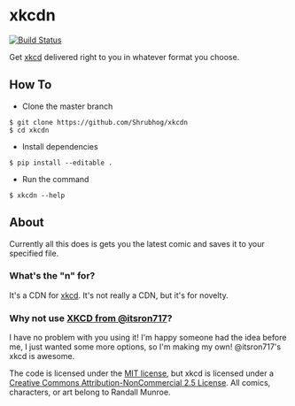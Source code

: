# xkcdn 
[![Build Status](https://travis-ci.com/Shrubhog/XKCDn.svg?branch=master)](https://travis-ci.com/Shrubhog/XKCDn)

Get [xkcd](https://xkcd.com/) delivered right to you in whatever format you choose.
## How To
* Clone the master branch
```
$ git clone https://github.com/Shrubhog/xkcdn
$ cd xkcdn
```
* Install dependencies
```
$ pip install --editable .
```
* Run the command
```
$ xkcdn --help
```
## About
Currently all this does is gets you the latest comic and saves it to your specified file.
### What's the "n" for?
It's a CDN for [xkcd](https://xkcd.com). It's not really a CDN, but it's for novelty.
### Why not use [XKCD from @itsron717](https://github.com/itsron717/XKCD)?
I have no problem with you using it! I'm happy someone had the idea before me, I just wanted some more options, so I'm making my own! @itsron717's xkcd is awesome.

The code is licensed under the [MIT license](LICENSE.md), but xkcd is licensed under a [Creative Commons Attribution-NonCommercial 2.5 License](https://xkcd.com/license.html). All comics, characters, or art belong to Randall Munroe.
